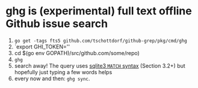 # ghg is (experimental) full text offline Github issue search

1. `go get -tags fts5 github.com/tschottdorf/github-grep/pkg/cmd/ghg` 
2. `export GHI_TOKEN='<your api token here>'
3. cd $(go env GOPATH)/src/github.com/some/repo)
4. `ghg`
5. search away! The query uses [sqlite3 `MATCH` syntax](https://www.sqlite.org/fts5.html) (Section 3.2+) but hopefully just typing a few words helps
6. every now and then: `ghg sync`.
